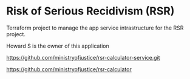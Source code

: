 #  Risk of Serious Recidivism (RSR)

Terraform project to manage the app service intrastructure for the RSR project.

Howard S is the owner of this application

https://github.com/ministryofjustice/rsr-calculator-service.git

https://github.com/ministryofjustice/rsr-calculator
